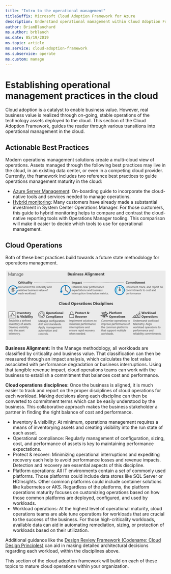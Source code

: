 ```yaml
---
title: "Intro to the operational management"
titleSuffix: Microsoft Cloud Adoption Framework for Azure
description: Understand operational management within Cloud Adoption Framework.
author: BrianBlanchard
ms.author: brblanch
ms.date: 05/19/2019
ms.topic: article
ms.service: cloud-adoption-framework
ms.subservice: operate
ms.custom: manage
---
```


# Establishing operational management practices in the cloud

Cloud adoption is a catalyst to enable business value. However, real business value is realized through on-going, stable operations of the technology assets deployed to the cloud. This section of the Cloud Adoption Framework, guides the reader through various transitions into operational management in the cloud.

## Actionable Best Practices

Modern operations management solutions create a multi-cloud view of operations. Assets managed through the following best practices may live in the cloud, in an existing data center, or even in a competing cloud provider. Currently, the framework includes two reference best practices to guide operations management maturity in the cloud:

* [Azure Server Management](./azure-server-management/index.md): On-boarding guide to incorporate the cloud-native tools and services needed to manage operations.
* [Hybrid monitoring](./monitor/index.md): Many customers have already made a substantial investment in System Center Operations Manager. For those customers, this guide to hybrid monitoring helps to compare and contrast the cloud-native reporting tools with Operations Manager tooling. This comparison will make it easier to decide which tools to use for operational management.

## Cloud Operations

Both of these best practices build towards a future state methodology for operations management.

![CAF Manage methodology](../_images/operate/caf-manage.png)

**Business Alignment:** In the Manage methodology, all workloads are classified by criticality and business value. That classification can then be measured through an impact analysis, which calculates the lost value associated with performance degradation or business interruptions. Using that tangible revenue impact, cloud operations teams can work with the business to establish a commitment that balances cost and performance.

**Cloud operations disciplines:** Once the business is aligned, it is much easier to track and report on the proper disciplines of cloud operations for each workload. Making decisions along each discipline can then be converted to commitment terms which can be easily understood by the business. This collaborative approach makes the business stakeholder a partner in finding the right balance of cost and performance.

* Inventory & visibility: At minimum, operations management requires a means of inventorying assets and creating visibility into the run state of each asset.
* Operational compliance: Regularly management of configuration, sizing, cost, and performance of assets is key to maintaining performance expectations.
* Protect & recover: Minimizing operational interruptions and expediting recovery each help to avoid performance losses and revenue impacts. Detection and recovery are essential aspects of this discipline.
* Platform operations: All IT environments contain a set of commonly used platforms. Those platforms could include data stores like SQL Server or HDInsights. Other common platforms could include container solutions like kubernetes or AKS. Regardless of the platforms, the platform operations maturity focuses on customizing operations based on how those common platforms are deployed, configured, and used by workloads.
* Workload operations: At the highest level of operational maturity, cloud operations teams are able tune operations for workloads that are crucial to the success of the business. For those high-criticality workloads, available data can aid in automating remediation, sizing, or protection of workloads based on their utilization.

Additional guidance like the [Design Review Framework (Codename: Cloud Design Principles)](/azure/architecture/reliability) can aid in making detailed architectural decisions regarding each workload, within the disciplines above.

This section of the cloud adoption framework will build on each of these topics to mature cloud operations within your organization.
